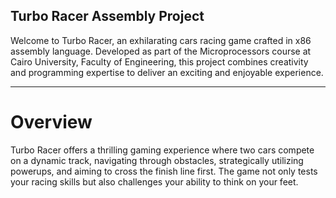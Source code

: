 ## Turbo Racer Assembly Project

Welcome to Turbo Racer, an exhilarating cars racing game crafted in x86 assembly language. Developed as part of the Microprocessors course at Cairo University, Faculty of Engineering, this project combines creativity and programming expertise to deliver an exciting and enjoyable experience.

---

# Overview

Turbo Racer offers a thrilling gaming experience where two cars compete on a dynamic track, navigating through obstacles, strategically utilizing powerups, and aiming to cross the finish line first. The game not only tests your racing skills but also challenges your ability to think on your feet.